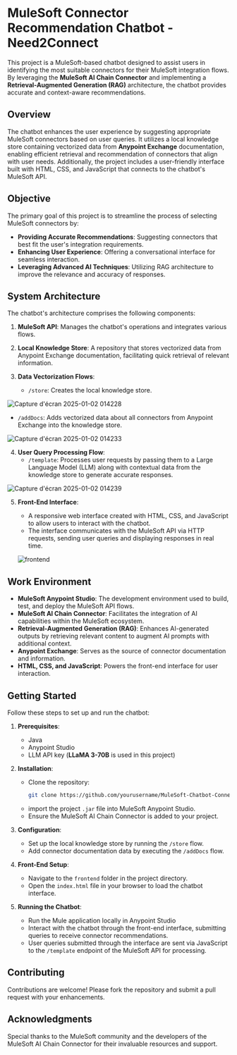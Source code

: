# MuleSoft Connector Recommendation Chatbot - Need2Connect

This project is a MuleSoft-based chatbot designed to assist users in identifying the most suitable connectors for their MuleSoft integration flows. By leveraging the **MuleSoft AI Chain Connector** and implementing a **Retrieval-Augmented Generation (RAG)** architecture, the chatbot provides accurate and context-aware recommendations.

## Overview

The chatbot enhances the user experience by suggesting appropriate MuleSoft connectors based on user queries. It utilizes a local knowledge store containing vectorized data from **Anypoint Exchange** documentation, enabling efficient retrieval and recommendation of connectors that align with user needs. Additionally, the project includes a user-friendly interface built with HTML, CSS, and JavaScript that connects to the chatbot's MuleSoft API.

## Objective

The primary goal of this project is to streamline the process of selecting MuleSoft connectors by:
- **Providing Accurate Recommendations**: Suggesting connectors that best fit the user's integration requirements.
- **Enhancing User Experience**: Offering a conversational interface for seamless interaction.
- **Leveraging Advanced AI Techniques**: Utilizing RAG architecture to improve the relevance and accuracy of responses.

## System Architecture

The chatbot's architecture comprises the following components:

1. **MuleSoft API**: Manages the chatbot's operations and integrates various flows.

2. **Local Knowledge Store**: A repository that stores vectorized data from Anypoint Exchange documentation, facilitating quick retrieval of relevant information.

3. **Data Vectorization Flows**:
   - `/store`: Creates the local knowledge store.

![Capture d'écran 2025-01-02 014228](https://github.com/user-attachments/assets/6f6b893d-d2c5-4d38-bc3c-1b4e115c26e7)

   - `/addDocs`: Adds vectorized data about all connectors from Anypoint Exchange into the knowledge store.

![Capture d'écran 2025-01-02 014233](https://github.com/user-attachments/assets/08e3522c-f339-4c89-a6a4-5f1731381c24)


4. **User Query Processing Flow**:
   - `/template`: Processes user requests by passing them to a Large Language Model (LLM) along with contextual data from the knowledge store to generate accurate responses.
  
![Capture d'écran 2025-01-02 014239](https://github.com/user-attachments/assets/aeee8e0b-b621-47ce-bf95-7254738abe63)


5. **Front-End Interface**:

   - A responsive web interface created with HTML, CSS, and JavaScript to allow users to interact with the chatbot.
   - The interface communicates with the MuleSoft API via HTTP requests, sending user queries and displaying responses in real time.
  
   ![frontend](https://github.com/user-attachments/assets/ddbead55-cab3-4819-89ee-d1487209a033)

## Work Environment

- **MuleSoft Anypoint Studio**: The development environment used to build, test, and deploy the MuleSoft API flows.
- **MuleSoft AI Chain Connector**: Facilitates the integration of AI capabilities within the MuleSoft ecosystem.
- **Retrieval-Augmented Generation (RAG)**: Enhances AI-generated outputs by retrieving relevant content to augment AI prompts with additional context.
- **Anypoint Exchange**: Serves as the source of connector documentation and information.
- **HTML, CSS, and JavaScript**: Powers the front-end interface for user interaction.


## Getting Started

Follow these steps to set up and run the chatbot:

1. **Prerequisites**:
   - Java
   - Anypoint Studio
   - LLM API key (**LLaMA 3-70B** is used in this project)

2. **Installation**:
   - Clone the repository:
     ```bash
     git clone https://github.com/yourusername/MuleSoft-Chatbot-Connector-Recommender.git
     ```
   - import the project `.jar` file into MuleSoft Anypoint Studio.
   - Ensure the MuleSoft AI Chain Connector is added to your project.

3. **Configuration**:
   - Set up the local knowledge store by running the `/store` flow.
   - Add connector documentation data by executing the `/addDocs` flow.

4. **Front-End Setup**:
   - Navigate to the `frontend` folder in the project directory.
   - Open the `index.html` file in your browser to load the chatbot interface.

5. **Running the Chatbot**:
   - Run the Mule application locally in Anypoint Studio
   - Interact with the chatbot through the front-end interface, submitting queries to receive connector recommendations.
   - User queries submitted through the interface are sent via JavaScript to the `/template` endpoint of the MuleSoft API for processing.

## Contributing

Contributions are welcome! Please fork the repository and submit a pull request with your enhancements.


## Acknowledgments

Special thanks to the MuleSoft community and the developers of the MuleSoft AI Chain Connector for their invaluable resources and support.
